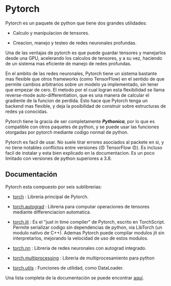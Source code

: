 # Pytorch
Pytorch es un paquete de python que tiene dos grandes utilidades:

* Calculo y manipulacion de tensores.

* Creacion, manejo y testeo de redes neuronales profundas.

Una de las ventajas de pytorch es que puede guardar tensores y manejarlos desde una GPU, acelerando los calculos de tensores, y a su vez, haciendo de un sistema mas eficiente de manejo de redes profundas. 

En el ambito de las redes neuronales, Pytorch tiene un sistema bastante mas flexible que otros frameworks (como TensorFlow) en el sentido de que permite cambios arbitrarios sobre un modelo ya implementado, sin tener que empezar de cero. El metodo por el cual logran esta flexibilidad se llama reverse-mode auto-differentiation, que es una manera de calcular el gradiente de la funcion de perdida. Esto hace que Pytorch tenga un backend mas flexible, y deja la posibilidad de construir sobre estructuras de redes ya conocidas.

Pytorch tiene la gracia de ser completamente **_Pythonica_**, por lo que es compatible con otros paquetes de python, y se puede usar las funciones otorgadas por pytorch mediante codigo normal de python.

Pytorch es facil de usar. No suele tirar errores asociados al packete en si, y no tiene notables conflictos entre versiones (:angry: TensorFlow :angry:). Es incluso facil de instalar y esta bien explicado en la documentacion. Es un poco limitado con versiones de python superiores a 3.8.

## Documentación
Pytorch esta compuesto por seis sublibrerias:

* [torch](https://pytorch.org/docs/stable/torch.html) : Libreria principal de Pytorch.

* [torch.autograd](https://pytorch.org/docs/stable/autograd.html) : Libreria para computar operaciones de tensores mediante differenciacion automatica.

* [torch.jit](https://pytorch.org/docs/stable/jit.html) : Es el "just in time compiler" de Pytorch, escrito en TorchScript. Permite serializar codigo sin dependencias de python, via LibTorch (un modulo nativo de C++). Ademas Pytorch puede compilar modulos jit sin interpretarlos, mejorando la velocidad de uso de estos modulos.

* [torch.nn](https://pytorch.org/docs/stable/nn.html) : Libreria de redes neuronales con autograd integrado.

* [torch.multiprocessing](https://pytorch.org/docs/stable/multiprocessing.html) : Libreria de multiprocesamiento para python

* [torch.utils](https://pytorch.org/docs/stable/data.html) : Funciones de utilidad, como DataLoader.

Una lista completa de la documentación se puede encontrar [aquí](https://pytorch.org/docs/stable/index.html).

